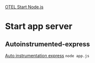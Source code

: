 [OTEL Start Node.js](https://opentelemetry.io/docs/instrumentation/js/getting-started/nodejs/)

# Start app server
## Autoinstrumented-express
[Auto instrumentation express](https://www.npmjs.com/package/@opentelemetry/instrumentation-express)
`node app.js`